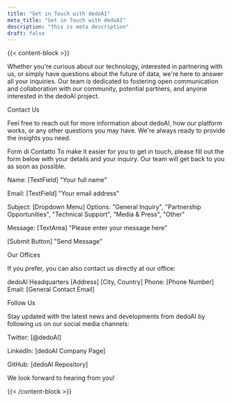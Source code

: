 ```yaml
---
title: "Get in Touch with dedoAI"
meta_title: "Get in Touch with dedoAI"
description: "this is meta description"
draft: false
---
```


{{< content-block >}}


Whether you're curious about our technology, interested in partnering with us, or simply have questions about the future of data, we're here to answer all your inquiries. Our team is dedicated to fostering open communication and collaboration with our community, potential partners, and anyone interested in the dedoAI project.

Contact Us

Feel free to reach out for more information about dedoAI, how our platform works, or any other questions you may have. We're always ready to provide the insights you need.

Form di Contatto
To make it easier for you to get in touch, please fill out the form below with your details and your inquiry. Our team will get back to you as soon as possible.

Name: [TextField] "Your full name"

Email: [TextField] "Your email address"

Subject: [Dropdown Menu] Options: "General Inquiry", "Partnership Opportunities", "Technical Support", "Media & Press", "Other"

Message: [TextArea] "Please enter your message here"

[Submit Button] "Send Message"

Our Offices

If you prefer, you can also contact us directly at our office:

dedoAI Headquarters [Address] [City, Country] Phone: [Phone Number] Email: [General Contact Email]

Follow Us

Stay updated with the latest news and developments from dedoAI by following us on our social media channels:

Twitter: [@dedoAI]

LinkedIn: [dedoAI Company Page]

GitHub: [dedoAI Repository]

We look forward to hearing from you!

{{< /content-block >}}
